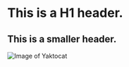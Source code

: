 # This is a H1 header.
## This is a smaller header.
![Image of Yaktocat](https://octodex.github.com/images/yaktocat.png)
